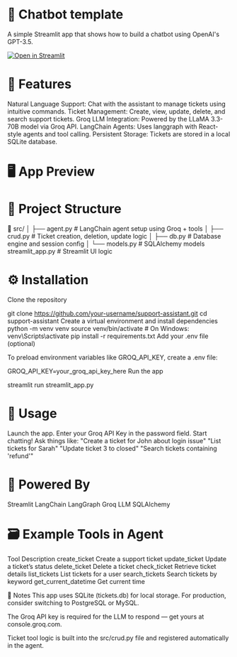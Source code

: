 # 💬 Chatbot template

A simple Streamlit app that shows how to build a chatbot using OpenAI's GPT-3.5.

[![Open in Streamlit](https://static.streamlit.io/badges/streamlit_badge_black_white.svg)](https://support-assistant-zny4zdtganfq7nf4ukar9u.streamlit.app/)

# 🚀 Features
  Natural Language Support: Chat with the assistant to manage tickets using intuitive commands.
  Ticket Management: Create, view, update, delete, and search support tickets.
  Groq LLM Integration: Powered by the LLaMA 3.3-70B model via Groq API.
  LangChain Agents: Uses langgraph with React-style agents and tool calling.
  Persistent Storage: Tickets are stored in a local SQLite database.

# 🖥️ App Preview

# 🧩 Project Structure

📁 src/
│ ├── agent.py # LangChain agent setup using Groq + tools
│ ├── crud.py # Ticket creation, deletion, update logic
│ ├── db.py # Database engine and session config
│ └── models.py # SQLAlchemy models
streamlit_app.py # Streamlit UI logic

# ⚙️ Installation

Clone the repository

git clone https://github.com/your-username/support-assistant.git
cd support-assistant
Create a virtual environment and install dependencies
python -m venv venv
source venv/bin/activate  # On Windows: venv\Scripts\activate
pip install -r requirements.txt
Add your .env file (optional)

To preload environment variables like GROQ_API_KEY, create a .env file:

GROQ_API_KEY=your_groq_api_key_here
Run the app

streamlit run streamlit_app.py

# 🔑 Usage

  Launch the app.
  Enter your Groq API Key in the password field.
  Start chatting! Ask things like:
  "Create a ticket for John about login issue"
  "List tickets for Sarah"
  "Update ticket 3 to closed"
  "Search tickets containing 'refund'"


# 🧠 Powered By
  Streamlit
  LangChain
  LangGraph
  Groq LLM
  SQLAlchemy

# 🗃️ Example Tools in Agent
Tool	Description
create_ticket	Create a support ticket
update_ticket	Update a ticket’s status
delete_ticket	Delete a ticket
check_ticket	Retrieve ticket details
list_tickets	List tickets for a user
search_tickets	Search tickets by keyword
get_current_datetime	Get current time

📌 Notes
This app uses SQLite (tickets.db) for local storage. For production, consider switching to PostgreSQL or MySQL.

The Groq API key is required for the LLM to respond — get yours at console.groq.com.

Ticket tool logic is built into the src/crud.py file and registered automatically in the agent.
